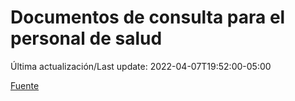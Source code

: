 # Documentos de consulta para el personal de salud

Última actualización/Last update: 2022-04-07T19:52:00-05:00

 [Fuente](https://coronavirus.gob.mx/personal-de-salud/documentos-de-consulta/)
